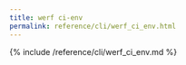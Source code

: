 ```yaml
---
title: werf ci-env
permalink: reference/cli/werf_ci_env.html
---
```


{% include /reference/cli/werf_ci_env.md %}


